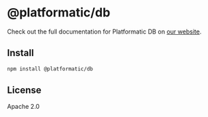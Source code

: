 # @platformatic/db

Check out the full documentation for Platformatic DB on [our website](https://docs.platformatic.dev/docs/reference/db/overview).

## Install

```sh
npm install @platformatic/db
```

## License

Apache 2.0
